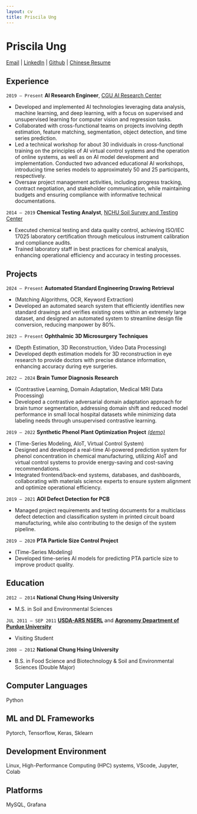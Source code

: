 ```yaml
---
layout: cv
title: Priscila Ung
---
```

# Priscila Ung
<div id="webaddress">
<a href="mailto:pici9218@gmail.com">Email</a>
| <a href="https://www.linkedin.com/in/priscilaung">LinkedIn</a>
| <a href="https://github.com/Poopogen">Github</a> 
| <a href="https://www.cake.me/pris-cila">Chinese Resume</a>  
</div>



## Experience
`2019 – Present`
__AI Research Engineer__, [CGU AI Research Center](https://www.cgu.edu.tw/aic-en)
- Developed and implemented AI technologies leveraging data analysis, machine learning, and deep learning, with a focus on supervised and unsupervised learning for computer vision and regression tasks.
- Collaborated with cross-functional teams on projects involving depth estimation, feature matching, segmentation, object detection, and time series prediction.
- Led a technical workshop for about 30 individuals in cross-functional training on the principles of AI virtual control systems and the operation of online systems, as well as on AI model development and implementation. Conducted two advanced educational AI workshops, introducing time series models to approximately 50 and 25 participants, respectively.
- Oversaw project management activities, including progress tracking, contract negotiation, and stakeholder communication, while maintaining budgets and ensuring compliance with informative technical documentations.


`2014 – 2019`
__Chemical Testing Analyst__, [NCHU Soil Survey and Testing Center](https://sstc.nchu.edu.tw/EN/index)
- Executed chemical testing and data quality control, achieving ISO/IEC 17025 laboratory certification through meticulous instrument calibration and compliance audits.
- Trained laboratory staff in best practices for chemical analysis, enhancing operational efficiency and accuracy in testing processes.




## Projects
`2024 – Present`
__Automated Standard Engineering Drawing Retrieval__ 
- (Matching Algorithms, OCR, Keyword Extraction)
- Developed an automated search system that efficiently identifies new standard drawings and verifies existing ones within an extremely large dataset, and designed an automated system to streamline design file conversion, reducing manpower by 80%.

`2023 – Present`
__Ophthalmic 3D Microsurgery Techniques__
- (Depth Estimation, 3D Reconstruction, Video Data Processing)
- Developed depth estimation models for 3D reconstruction in eye research to provide doctors with precise distance information, enhancing accuracy during eye surgeries.

`2022 – 2024`
__Brain Tumor Diagnosis Research__ 
- (Contrastive Learning, Domain Adaptation, Medical MRI Data Processing)
- Developed a contrastive adversarial domain adaptation approach for brain tumor segmentation, addressing domain shift and reduced model performance in small local hospital datasets while minimizing data labeling needs through unsupervised contrastive learning. 

`2019 – 2022`
__Synthetic Phenol Plant Optimization Project__ [*(demo)*](https://youtu.be/-SPuR8kWKsA)
- (Time-Series Modeling, AIoT, Virtual Control System)
- Designed and developed a real-time AI-powered prediction system for phenol concentration in chemical manufacturing, utilizing AIoT and virtual control systems to provide energy-saving and cost-saving recommendations.
- Integrated frontend/back-end systems, databases, and dashboards, collaborating with materials science experts to ensure system alignment and optimize operational efficiency.

`2019 – 2021`
__AOI Defect Detection for PCB__
- Managed project requirements and testing documents for a multiclass defect detection and classification system in printed circuit board manufacturing, while also contributing to the design of the system pipeline.
  
`2019 – 2020`
__PTA Particle Size Control Project__
- (Time-Series Modeling)
- Developed time-series AI models for predicting PTA particle size to improve product quality.



## Education
`2012 – 2014`
__National Chung Hsing University__
- M.S. in Soil and Environmental Sciences

`JUL 2011 – SEP 2011`
 [__USDA-ARS NSERL__](https://www.ars.usda.gov/midwest-area/west-lafayette-in/national-soil-erosion-research/) and [__Agronomy Department of Purdue University__](https://ag.purdue.edu/department/agry/index.html)
- Visiting Student 

`2008 – 2012`
__National Chung Hsing University__
- B.S. in Food Science and Biotechnology & Soil and Environmental Sciences (Double Major)


## Computer Languages 
Python

## ML and DL Frameworks 
Pytorch, Tensorflow, Keras, Sklearn

## Development Environment 
Linux, High-Performance Computing (HPC) systems, VScode, Jupyter, Colab

## Platforms 
MySQL, Grafana




<!-- ### Footer

Last updated: May 2013 -->



